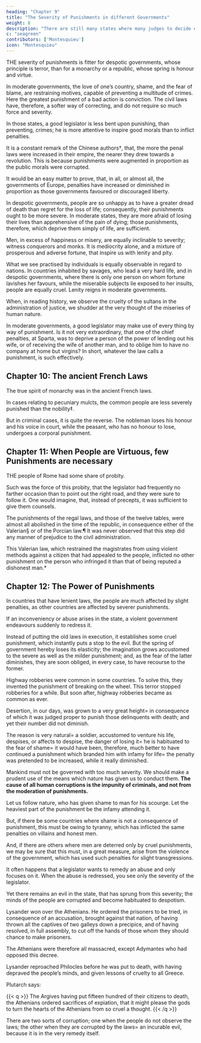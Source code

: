 ```yaml
---
heading: "Chapter 9"
title: "The Severity of Punishments in different Governments"
weight: 8
description: "There are still many states where many judges to decide exchequer causes, and where the ministers judge cases."
c: "seagreen"
contributors: ['Montesquieu']
icon: "Montesquieu"
---
```




THE severity of punishments is fitter for despotic governments, whose principle is terror, than for a monarchy or a republic, whose spring is honour and virtue.

In moderate governments, the love of one’s country, shame, and the fear of blame, are restraining motives, capable of preventing a multitude of crimes. Here the greatest punishment of a bad action is conviction. The civil laws have, therefore, a softer way of correcting, and do not require so much force and severity.

In those states, a good legislator is less bent upon punishing, than preventing, crimes; he is more attentive to inspire good morals than to inflict penalties.

It is a constant remark of the Chinese authors†, that, the more the penal laws were increased in their empire, the nearer they drew towards a revolution. This is because punishments were augmented in proportion as the public morals were corrupted.

It would be an easy matter to prove, that, in all, or almost all, the governments of Europe, penalties have increased or diminished in proportion as those governments favoured or discouraged liberty.

In despotic governments, people are so unhappy as to have a greater dread of death than regret for the loss of life; consequently, their punishments ought to be more severe. In moderate states, they are more afraid of losing their lives than apprehensive of the pain of dying; those punishments, therefore, which deprive them simply of life, are sufficient.

Men, in excess of happiness or misery, are equally inclinable to severity; witness conquerors and monks. It is mediocrity alone, and a mixture of prosperous and adverse fortune, that inspire us with lenity and pity.

What we see practised by individuals is equally observable in regard to nations. In countries inhabited by savages, who lead a very hard life, and in despotic governments, where there is only one person on whom fortune lavishes her favours, while the miserable subjects lie exposed to her insults, people are equally cruel. Lenity reigns in moderate governments.

When, in reading history, we observe the cruelty of the sultans in the administration of justice, we shudder at the very thought of the miseries of human nature.

In moderate governments, a good legislator may make use of every thing by way of punishment. Is it not very extraordinary, that one of the chief penalties, at Sparta, was to deprive a person of the power of lending out his wife, or of receiving the wife of another man, and to oblige him to have no company at home but virgins? In short, whatever the law calls a punishment, is such effectively.



## Chapter 10: The ancient French Laws


The true spirit of monarchy was in the ancient French laws. 

In cases relating to pecuniary mulcts, the common people are less severely punished than the nobility‡. 

But in criminal cases, it is quite the reverse. The nobleman loses his honour and his voice in court, while the peasant, who has no honour to lose, undergoes a corporal punishment.



## Chapter 11: When People are Virtuous, few Punishments are necessary

THE people of Rome had some share of probity. 

Such was the force of this probity, that the legislator had frequently no farther occasion than to point out the right road, and they were sure to follow it. One would imagine, that, instead of precepts, it was sufficient to give them counsels.

The punishments of the regal laws, and those of the twelve tables, were almost all abolished in the time of the republic, in consequence either of the Valerian§ or of the Porcian law.¶ It was never observed that this step did any manner of prejudice to the civil administration.

This Valerian law, which restrained the magistrates from using violent methods against a citizen that had appealed to the people, inflicted no other punishment on the person who infringed it than that of being reputed a dishonest man.*



## Chapter 12: The Power of Punishments

In countries that have lenient laws, the people are much affected by slight penalties, as other countries are affected by severer punishments.

If an inconveniency or abuse arises in the state, a violent government endeavours suddenly to redress it.

Instead of putting the old laws in execution, it establishes some cruel punishment, which instantly puts a stop to the evil. But the spring of government hereby loses its elasticity; the imagination grows accustomed to the severe as well as the milder punishment; and, as the fear of the latter diminishes, they are soon obliged, in every case, to have recourse to the former. 

Highway robberies were common in some countries. To solve this, they invented the punishment of breaking on the wheel. This terror stopped robberies for a while. But soon after, highway robberies became as common as ever.

Desertion, in our days, was grown to a very great height= in consequence of which it was judged proper to punish those delinquents with death; and yet their number did not diminish. 

The reason is very natural= a soldier, accustomed to venture his life, despises, or affects to despise, the danger of losing it= he is habituated to the fear of shame= it would have been, therefore, much better to have continued a punishment which branded him with infamy for life= the penalty was pretended to be increased, while it really diminished.

Mankind must not be governed with too much severity. We should make a prudent use of the means which nature has given us to conduct them. **The cause of all human corruptions is the impunity of criminals, and not from the moderation of punishments.**

Let us follow nature, who has given shame to man for his scourge. Let the heaviest part of the punishment be the infamy attending it.

But, if there be some countries where shame is not a consequence of punishment, this must be owing to tyranny, which has inflicted the same penalties on villains and honest men.

And, if there are others where men are deterred only by cruel punishments, we may be sure that this must, in a great measure, arise from the violence of the government, which has used such penalties for slight transgressions.

It often happens that a legislator wants to remedy an abuse and only focuses on it. <!-- , thinks of nothing else= his eyes are open only to this object, and shut to its inconveniences. --> When the abuse is redressed, you see only the severity of the legislator.

Yet there remains an evil in the state, that has sprung from this severity; the minds of the people are corrupted and become habituated to despotism.

Lysander won over the Athenians. He ordered the prisoners to be tried, in consequence of an accusation, brought against that nation, of having thrown all the captives of two galleys down a precipice, and of having resolved, in full assembly, to cut off the hands of those whom they should chance to make prisoners. 

The Athenians were therefore all massacred, except Adymantes who had opposed this decree. 

Lysander reproached Philocles before he was put to death, with having depraved the people’s minds, and given lessons of cruelty to all Greece.


Plutarch says:

{{< q >}}
The Argives having put fifteen hundred of their citizens to death, the Athenians ordered sacrifices of expiation, that it might please the gods to turn the hearts of the Athenians from so cruel a thought.
{{< /q >}}

There are two sorts of corruption; one when the people do not observe the laws; the other when they are corrupted by the laws= an incurable evil, because it is in the very remedy itself.

